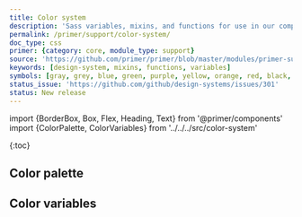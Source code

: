 ```yaml
---
title: Color system
description: 'Sass variables, mixins, and functions for use in our components.'
permalink: /primer/support/color-system/
doc_type: css
primer: {category: core, module_type: support}
source: 'https://github.com/primer/primer/blob/master/modules/primer-support/lib/variables/color-system.scss'
keywords: [design-system, mixins, functions, variables]
symbols: [gray, grey, blue, green, purple, yellow, orange, red, black, white]
status_issue: 'https://github.com/github/design-systems/issues/301'
status: New release
---
```


import {BorderBox, Box, Flex, Heading, Text} from '@primer/components'
import {ColorPalette, ColorVariables} from '../../../src/color-system'

{:toc}

## Color palette

<ColorPalette />

## Color variables

<ColorVariables />

